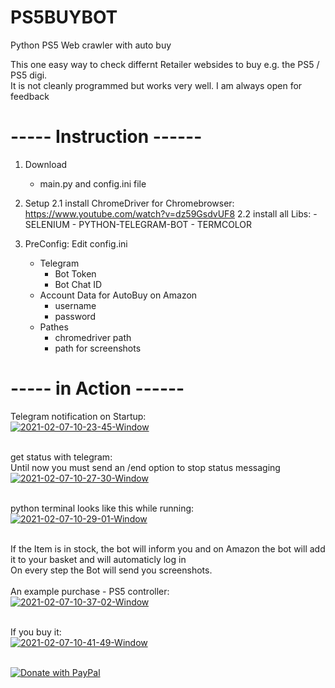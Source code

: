 # PS5BUYBOT
Python PS5 Web crawler with auto buy

This one easy way to check differnt Retailer websides to buy e.g. the PS5 / PS5 digi.<br>
It is not cleanly programmed but works very well. I am always open for feedback


# ----- Instruction ------

1. Download 
    - main.py and config.ini file
    
2. Setup
    2.1 install ChromeDriver for Chromebrowser:
        https://www.youtube.com/watch?v=dz59GsdvUF8
    2.2 install all Libs:
        - SELENIUM
        - PYTHON-TELEGRAM-BOT
        - TERMCOLOR
        
3. PreConfig:
   Edit config.ini
    - Telegram
      - Bot Token
      - Bot Chat ID
    - Account Data for AutoBuy on Amazon
      - username
      - password
    - Pathes
      - chromedriver path
      - path for screenshots
      
      
# ----- in Action ------

Telegram notification on Startup:<br>
<a href="https://i.ibb.co/mN41Kjv/2021-02-07-10-23-45-Window.png"><img src="https://i.ibb.co/mN41Kjv/2021-02-07-10-23-45-Window.png" alt="2021-02-07-10-23-45-Window" border="0"></a><br><br>

get status with telegram:<br>
Until now you must send an /end option to stop  status messaging
<a href="https://i.ibb.co/qp4yQWK/2021-02-07-10-27-30-Window.png"><img src="https://i.ibb.co/qp4yQWK/2021-02-07-10-27-30-Window.png" alt="2021-02-07-10-27-30-Window" border="0"></a><br><br>

python terminal looks like this while running:<br>
<a href="https://i.ibb.co/xFnWyGt/2021-02-07-10-29-01-Window.png"><img src="https://i.ibb.co/xFnWyGt/2021-02-07-10-29-01-Window.png" alt="2021-02-07-10-29-01-Window" border="0"></a><br><br>

If the Item is in stock, the bot will inform you and on Amazon the bot will add it to your basket and will automaticly log in<br>
On every step the Bot will send you screenshots.<br><br>
An example purchase - PS5 controller:<br>
<a href="https://i.ibb.co/JKBw1Vh/2021-02-07-10-37-02-Window.png"><img src="https://i.ibb.co/JKBw1Vh/2021-02-07-10-37-02-Window.png" alt="2021-02-07-10-37-02-Window" border="0"></a><br><br>

If you buy it:<br>
<a href="https://i.ibb.co/BgrygFK/2021-02-07-10-41-49-Window.png"><img src="https://i.ibb.co/BgrygFK/2021-02-07-10-41-49-Window.png" alt="2021-02-07-10-41-49-Window" border="0"></a><br><br>



<a href="https://www.paypal.com/donate?hosted_button_id=3S68EYYDSLM8W">
  <img src="https://raw.githubusercontent.com/stefan-niedermann/paypal-donate-button/master/paypal-donate-button.png" alt="Donate with PayPal" />
</a>
